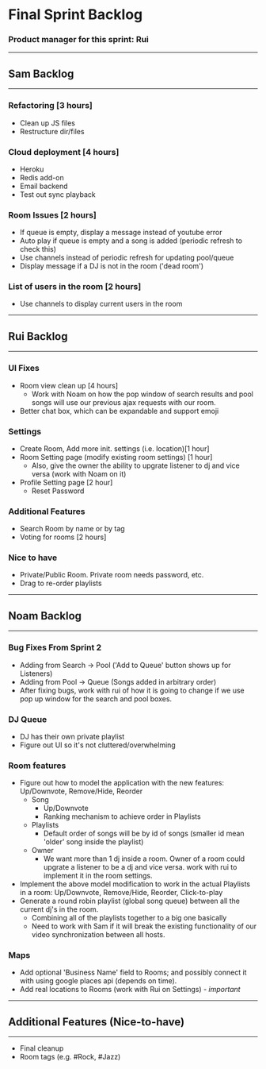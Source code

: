 # Final Sprint Backlog
### Product manager for this sprint: Rui

-------------------------------------------------------------------------------
## Sam Backlog
-------------------------------------------------------------------------------

### Refactoring [3 hours]
- Clean up JS files
- Restructure dir/files

### Cloud deployment [4 hours]
- Heroku
- Redis add-on
- Email backend
- Test out sync playback

### Room Issues [2 hours]
- If queue is empty, display a message instead of youtube error
- Auto play if queue is empty and a song is added (periodic refresh to check this)
- Use channels instead of periodic refresh for updating pool/queue
- Display message if a DJ is not in the room ('dead room')

### List of users in the room [2 hours]
- Use channels to display current users in the room

-------------------------------------------------------------------------------
## Rui Backlog
-------------------------------------------------------------------------------

### UI Fixes
- Room view clean up [4 hours]
	- Work with Noam on how the pop window of search results and pool songs will use our previous ajax requests with our room.
- Better chat box, which can be expandable and support emoji

### Settings
- Create Room, Add more init. settings (i.e. location)[1 hour]
- Room Setting page (modify existing room settings) [1 hour]
	- Also, give the owner the ability to upgrate listener to dj and vice versa (work with Noam on it)
- Profile Setting page [2 hour]
	- Reset Password


### Additional Features
- Search Room by name or by tag
- Voting for rooms [2 hours]

### Nice to have
- Private/Public Room. Private room needs password, etc.
- Drag to re-order playlists

-------------------------------------------------------------------------------
## Noam Backlog
-------------------------------------------------------------------------------

### Bug Fixes From Sprint 2
- Adding from Search -> Pool ('Add to Queue' button shows up for Listeners)
- Adding from Pool -> Queue (Songs added in arbitrary order)
- After fixing bugs, work with rui of how it is going to change if we use pop up window for the search and pool boxes.

### DJ Queue
- DJ has their own private playlist
- Figure out UI so it's not cluttered/overwhelming

### Room features
- Figure out how to model the application with the new features: Up/Downvote, Remove/Hide, Reorder
	- Song
		- Up/Downvote
		- Ranking mechanism to achieve order in Playlists
	- Playlists
		- Default order of songs will be by id of songs (smaller id mean 'older' song inside the playlist)
	- Owner
		- We want more than 1 dj inside a room. Owner of a room could upgrate a listener to be a dj and vice versa.
		work with rui to implement it in the room settings.
- Implement the above model modification to work in the actual Playlists in a room: Up/Downvote, Remove/Hide, Reorder, Click-to-play
- Generate a round robin playlist (global song queue) between all the current dj's in the room.
	- Combining all of the playlists together to a big one basically
	- Need to work with Sam if it will break the existing functionality of our video synchronization between all hosts.

### Maps
- Add optional 'Business Name' field to Rooms; and possibly connect it with using google places api (depends on time).
- Add real locations to Rooms (work with Rui on Settings) - *important*

-------------------------------------------------------------------------------
## Additional Features (Nice-to-have)
-------------------------------------------------------------------------------
- Final cleanup
- Room tags (e.g. #Rock, #Jazz)
